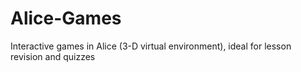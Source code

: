 # Alice-Games
Interactive games in Alice (3-D virtual environment), ideal for lesson revision and quizzes
